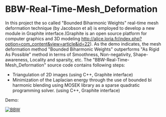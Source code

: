 # BBW-Real-Time-Mesh_Deformation

In this project the so called "Bounded Biharmonic Weights" real-time mesh deformation technique (by Jacobson et al) is employed to develop a new module in Graphite interface.(Graphite is an open source platform for computer graphics and 3D modeling http://alice.loria.fr/index.php?option=com_content&view=article&id=22).
As the demo indicates, the mesh deformation method "Bounded Biharmonic Weights" outperforms "As Rigid As Possible" method in terms of Smoothness, Non-negativity, Shape-awareness, Locality and sparsity, etc. 
The "BBW-Real-Time-Mesh_Deformation" source code contains following steps:

- Triangulation of 2D images (using C++, Graphite interface)
- Minimization of the Laplacian energy through the use of bounded bi harmonic blending using MOSEK library as a sparse quadratic programming solver. (using C++, Graphite interface)

Demo:

[![BBW](https://img.youtube.com/vi/NqKzbHyBxoA/0.jpg)](https://www.youtube.com/watch?v=NqKzbHyBxoA)


